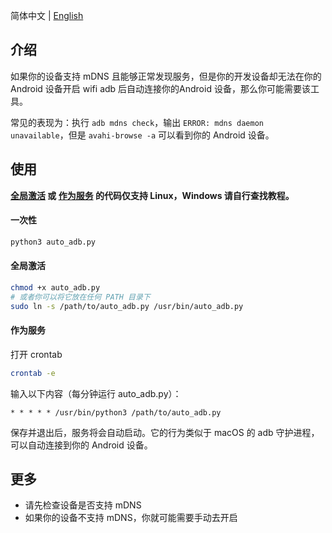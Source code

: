 简体中文 | [English](README.md)

## 介绍
如果你的设备支持 mDNS 且能够正常发现服务，但是你的开发设备却无法在你的 Android 设备开启 wifi adb 后自动连接你的Android 设备，那么你可能需要该工具。

常见的表现为：执行 `adb mdns check`，输出 `ERROR: mdns daemon unavailable`，但是 `avahi-browse -a` 可以看到你的 Android 设备。

## 使用
**[全局激活](#全局激活) 或 [作为服务](#作为服务) 的代码仅支持 Linux，Windows 请自行查找教程。**

#### 一次性
```py
python3 auto_adb.py
```

#### 全局激活
```sh
chmod +x auto_adb.py
# 或者你可以将它放在任何 PATH 目录下
sudo ln -s /path/to/auto_adb.py /usr/bin/auto_adb.py
```

#### 作为服务
打开 crontab
```sh
crontab -e
```
输入以下内容（每分钟运行 auto_adb.py）：
```cron
* * * * * /usr/bin/python3 /path/to/auto_adb.py
```
保存并退出后，服务将会自动启动。它的行为类似于 macOS 的 adb 守护进程，可以自动连接到你的 Android 设备。

## 更多
- 请先检查设备是否支持 mDNS
- 如果你的设备不支持 mDNS，你就可能需要手动去开启

